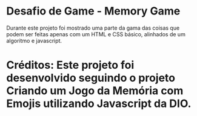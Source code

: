 # Desafio de Game - Memory Game 

Durante este projeto foi mostrado uma parte da gama das coisas que podem ser feitas apenas com um HTML e CSS básico, alinhados de um algoritmo e javascript.

# Créditos: Este projeto foi desenvolvido seguindo o projeto Criando um Jogo da Memória com Emojis utilizando Javascript da DIO.
